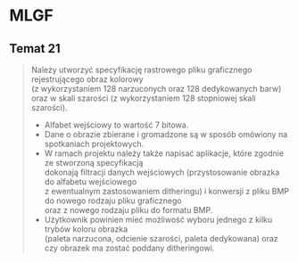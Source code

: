 # MLGF

## Temat 21

> Należy utworzyć specyfikację rastrowego pliku graficznego rejestrującego obraz kolorowy  
(z wykorzystaniem 128 narzuconych oraz 128 dedykowanych barw) oraz w skali szarości (z wykorzystaniem 128 stopniowej skali szarości).   
> * Alfabet wejściowy to wartość 7 bitowa. 
> * Dane o obrazie zbierane i gromadzone są w sposób omówiony na spotkaniach projektowych.
> * W ramach projektu należy także napisać aplikacje, które zgodnie ze stworzoną specyfikacją   
dokonają filtracji danych wejściowych (przystosowanie obrazka do alfabetu wejściowego   
z ewentualnym zastosowaniem ditheringu) i konwersji z pliku BMP do nowego rodzaju pliku graficznego   
oraz z nowego rodzaju pliku do formatu BMP. 
> * Użytkownik powinien mieć możliwość wyboru jednego z kilku trybów koloru obrazka    
(paleta narzucona, odcienie szarości, paleta dedykowana) oraz czy obrazek ma zostać poddany ditheringowi.  